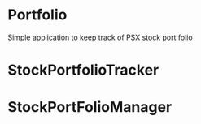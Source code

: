 # Portfolio
Simple application to keep track of PSX stock port folio 
# StockPortfolioTracker
# StockPortFolioManager
